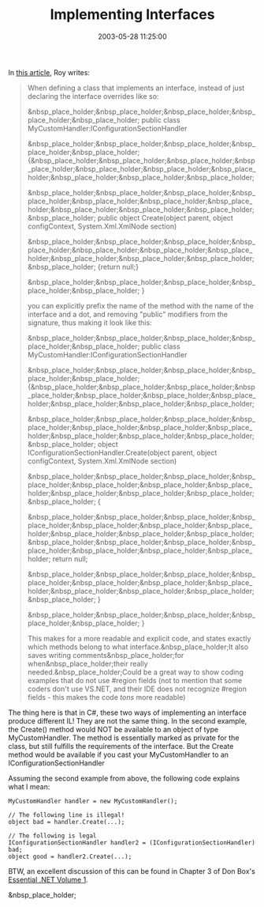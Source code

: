 ﻿---
layout: post
title: "Implementing Interfaces"
comments: false
date: 2003-05-28 11:25:00
categories:
 - Technology
subtext-id: 319e9429-7798-4bd8-9087-cc9462c7b32a
alias: /blog/Implementing-Interfaces.aspx
---


In [this article](http://dotnetweblogs.com/rosherove/posts/7673.aspx), Roy writes:

> When defining a class that implements an interface, instead of just declaring the interface overrides like so:
> 
> &nbsp_place_holder;&nbsp_place_holder;&nbsp_place_holder;&nbsp_place_holder;&nbsp_place_holder; public class MyCustomHandler:IConfigurationSectionHandler
> 
> &nbsp_place_holder;&nbsp_place_holder;&nbsp_place_holder;&nbsp_place_holder;&nbsp_place_holder; {&nbsp_place_holder;&nbsp_place_holder;&nbsp_place_holder;&nbsp_place_holder;&nbsp_place_holder;&nbsp_place_holder;&nbsp_place_holder;&nbsp_place_holder;&nbsp_place_holder;&nbsp_place_holder;
> 
> &nbsp_place_holder;&nbsp_place_holder;&nbsp_place_holder;&nbsp_place_holder;&nbsp_place_holder;&nbsp_place_holder;&nbsp_place_holder;&nbsp_place_holder;&nbsp_place_holder;&nbsp_place_holder;&nbsp_place_holder; public object Create(object parent, object configContext, System.Xml.XmlNode section)
> 
> &nbsp_place_holder;&nbsp_place_holder;&nbsp_place_holder;&nbsp_place_holder;&nbsp_place_holder;&nbsp_place_holder;&nbsp_place_holder;&nbsp_place_holder;&nbsp_place_holder;&nbsp_place_holder;&nbsp_place_holder; {return null;}
> 
> &nbsp_place_holder;&nbsp_place_holder;&nbsp_place_holder;&nbsp_place_holder;&nbsp_place_holder; }
> 
> you can explicitly prefix the name of the method with the name of the interface and a dot, and removing "public" modifiers from the signature, thus making it look like this:
> 
> &nbsp_place_holder;&nbsp_place_holder;&nbsp_place_holder;&nbsp_place_holder;&nbsp_place_holder; public class MyCustomHandler:IConfigurationSectionHandler
> 
> &nbsp_place_holder;&nbsp_place_holder;&nbsp_place_holder;&nbsp_place_holder;&nbsp_place_holder; {&nbsp_place_holder;&nbsp_place_holder;&nbsp_place_holder;&nbsp_place_holder;&nbsp_place_holder;&nbsp_place_holder;&nbsp_place_holder;&nbsp_place_holder;&nbsp_place_holder;&nbsp_place_holder;
> 
> &nbsp_place_holder;&nbsp_place_holder;&nbsp_place_holder;&nbsp_place_holder;&nbsp_place_holder;&nbsp_place_holder;&nbsp_place_holder;&nbsp_place_holder;&nbsp_place_holder;&nbsp_place_holder;&nbsp_place_holder; object IConfigurationSectionHandler.Create(object parent, object configContext, System.Xml.XmlNode section)
> 
> &nbsp_place_holder;&nbsp_place_holder;&nbsp_place_holder;&nbsp_place_holder;&nbsp_place_holder;&nbsp_place_holder;&nbsp_place_holder;&nbsp_place_holder;&nbsp_place_holder;&nbsp_place_holder;&nbsp_place_holder; {
> 
> &nbsp_place_holder;&nbsp_place_holder;&nbsp_place_holder;&nbsp_place_holder;&nbsp_place_holder;&nbsp_place_holder;&nbsp_place_holder;&nbsp_place_holder;&nbsp_place_holder;&nbsp_place_holder;&nbsp_place_holder;&nbsp_place_holder;&nbsp_place_holder;&nbsp_place_holder;&nbsp_place_holder;&nbsp_place_holder;&nbsp_place_holder; return null;
> 
> &nbsp_place_holder;&nbsp_place_holder;&nbsp_place_holder;&nbsp_place_holder;&nbsp_place_holder;&nbsp_place_holder;&nbsp_place_holder;&nbsp_place_holder;&nbsp_place_holder;&nbsp_place_holder;&nbsp_place_holder; }
> 
> &nbsp_place_holder;&nbsp_place_holder;&nbsp_place_holder;&nbsp_place_holder;&nbsp_place_holder; }
> 
> This makes for a more readable and explicit code, and states exactly which methods belong to what interface.&nbsp_place_holder;It also saves writing comments&nbsp_place_holder;for when&nbsp_place_holder;their really needed.&nbsp_place_holder;Could be a great way to show coding examples that do not use #region fields (not to mention that some coders don't use VS.NET, and their IDE does not recognize #region fields - this makes the code *tons* more readable)

The thing here is that in C#, these two ways of implementing an interface produce different IL! They are not the same thing. In the second example, the Create() method would NOT be available to an object of type MyCustomHandler. The method is essentially marked as private for the class, but still fulfills the requirements of the interface. But the Create method would be available if you cast your MyCustomHandler to an IConfigurationSectionHandler

Assuming the second example from above, the following code explains what I mean:
    
    MyCustomHandler handler = new MyCustomHandler();  
      
    // The following line is illegal!  
    object bad = handler.Create(...);  
      
    // The following is legal  
    IConfigurationSectionHandler handler2 = (IConfigurationSectionHandler) bad;  
    object good = handler2.Create(...);

BTW, an excellent discussion of this can be found in Chapter 3 of Don Box's [Essential .NET Volume 1](http://www.amazon.com/exec/obidos/ASIN/0201734117/peterprovosto-20).

&nbsp_place_holder;
